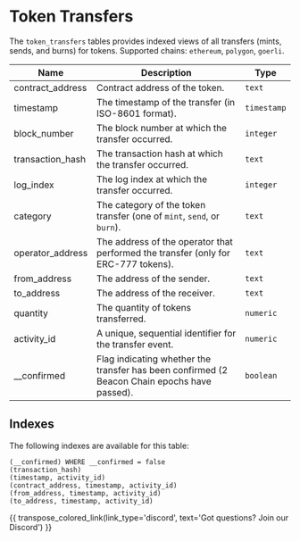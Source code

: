 # Token Transfers

The `token_transfers` tables provides indexed views of all transfers (mints, sends, and burns) for tokens. Supported chains: `ethereum`, `polygon`, `goerli`.

| Name                | Description                                                                 | Type        |
| --------- | --------- | --------------------------------------------------------------------------- |
| contract_address | Contract address of the token. | `text` |
| timestamp | The timestamp of the transfer (in ISO-8601 format). | `timestamp` |
| block_number | The block number at which the transfer occurred. | `integer` |
| transaction_hash | The transaction hash at which the transfer occurred. | `text` |
| log_index | The log index at which the transfer occurred. | `integer` |
| category | The category of the token transfer (one of `mint`, `send`, or `burn`). | `text` |
| operator_address | The address of the operator that performed the transfer (only for ERC-777 tokens). | `text` |
| from_address | The address of the sender. | `text` |
| to_address | The address of the receiver. | `text` |
| quantity | The quantity of tokens transferred. | `numeric` |
| activity_id | A unique, sequential identifier for the transfer event. | `numeric` |
| __confirmed | Flag indicating whether the transfer has been confirmed (2 Beacon Chain epochs have passed). | `boolean` |

## Indexes
The following indexes are available for this table:
```
(__confirmed) WHERE __confirmed = false
(transaction_hash)
(timestamp, activity_id)
(contract_address, timestamp, activity_id)
(from_address, timestamp, activity_id)
(to_address, timestamp, activity_id)
```

{{ transpose_colored_link(link_type='discord', text='Got questions?  Join our Discord') }}
